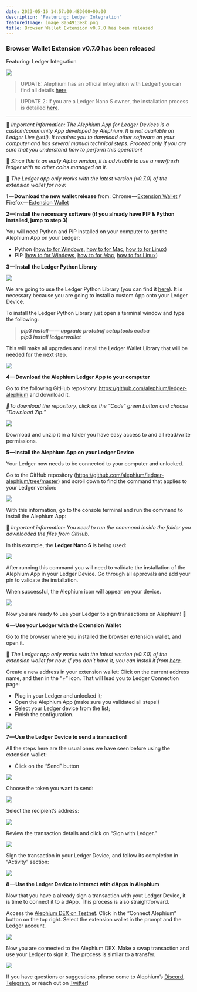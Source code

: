 ```yaml
---
date: 2023-05-16 14:57:00.483000+00:00
description: 'Featuring: Ledger Integration'
featuredImage: image_8a54913e8b.png
title: Browser Wallet Extension v0.7.0 has been released
---
```


### Browser Wallet Extension v0.7.0 has been released

Featuring: Ledger Integration

![](image_8a54913e8b.png)

> UPDATE: Alephium has an official integration with Ledger! you can find all details <a href="https://medium.com/@alephium/alephium-available-on-ledger-hardware-wallets-27fa77f928ab" class="markup--anchor markup--pullquote-anchor" data-href="https://medium.com/@alephium/alephium-available-on-ledger-hardware-wallets-27fa77f928ab" target="_blank">here</a>

> UPDATE 2: If you are a Ledger Nano S owner, the installation process is detailed <a href="https://medium.com/p/7a86570f4089/edit" class="markup--anchor markup--blockquote-anchor" data-href="https://medium.com/p/7a86570f4089/edit" target="_blank">here</a>.

---

🚨 _Important information: The Alephium App for Ledger Devices is a custom/community App developed by Alephium. It is not available on Ledger Live (yet!). It requires you to download other software on your computer and has several manual technical steps. Proceed only if you are sure that you understand how to perform this operation!_

🚨 _Since this is an early Alpha version, it is advisable to use a new/fresh ledger with no other coins managed on it._

🚨 _The Ledger app only works with the latest version (v0.7.0) of the extension wallet for now._

**1 — Download the new wallet release** from: Chrome — <a href="https://chrome.google.com/webstore/detail/alephium-extension-wallet/gdokollfhmnbfckbobkdbakhilldkhcj" class="markup--anchor markup--p-anchor" data-href="https://chrome.google.com/webstore/detail/alephium-extension-wallet/gdokollfhmnbfckbobkdbakhilldkhcj" rel="noopener" target="_blank">Extension Wallet</a> / Firefox — <a href="https://addons.mozilla.org/en-US/firefox/addon/alephiumextensionwallet/" class="markup--anchor markup--p-anchor" data-href="https://addons.mozilla.org/en-US/firefox/addon/alephiumextensionwallet/" rel="noopener" target="_blank">Extension Wallet</a>

**2 — Install the necessary software (if you already have PIP & Python installed, jump to step 3)**

You will need Python and PIP installed on your computer to get the Alephium App on your Ledger:

- <span id="77b3">Python (<a href="https://www.simplilearn.com/tutorials/python-tutorial/python-installation-on-windows#:~:text=To%20download%20Python%2C%20you%20need,then%20select%20the%20Windows%20option." class="markup--anchor markup--li-anchor" data-href="https://www.simplilearn.com/tutorials/python-tutorial/python-installation-on-windows#:~:text=To%20download%20Python%2C%20you%20need,then%20select%20the%20Windows%20option." rel="noopener" target="_blank">how to for Windows</a>, <a href="https://docs.python.org/3/using/mac.html" class="markup--anchor markup--li-anchor" data-href="https://docs.python.org/3/using/mac.html" rel="noopener" target="_blank">how to for Mac</a>, <a href="https://docs.python-guide.org/starting/install3/linux/" class="markup--anchor markup--li-anchor" data-href="https://docs.python-guide.org/starting/install3/linux/" rel="noopener" target="_blank">how to for Linux</a>)</span>
- <span id="4907">PIP (<a href="https://www.dataquest.io/blog/install-pip-windows/" class="markup--anchor markup--li-anchor" data-href="https://www.dataquest.io/blog/install-pip-windows/" rel="noopener" target="_blank">how to for Windows</a>, <a href="https://www.groovypost.com/howto/install-pip-on-a-mac/" class="markup--anchor markup--li-anchor" data-href="https://www.groovypost.com/howto/install-pip-on-a-mac/" rel="noopener" target="_blank">how to for Mac</a>, <a href="https://docs.python-guide.org/starting/install3/linux/" class="markup--anchor markup--li-anchor" data-href="https://docs.python-guide.org/starting/install3/linux/" rel="noopener" target="_blank">how to for Linux</a>)</span>

**3 — Install the Ledger Python Library**

![](image_ca0f9b844b.png)

We are going to use the Ledger Python Library (you can find it <a href="https://github.com/LedgerHQ/ledgerctl#quick-install" class="markup--anchor markup--p-anchor" data-href="https://github.com/LedgerHQ/ledgerctl#quick-install" rel="noopener" target="_blank">here</a>). It is necessary because you are going to install a custom App onto your Ledger Device.

To install the Ledger Python Library just open a terminal window and type the following:

> **_pip3 install — — upgrade protobuf setuptools ecdsa  
> pip3 install ledgerwallet_**

This will make all upgrades and install the Ledger Wallet Library that will be needed for the next step.

![](image_50709e2dc8.gif)

**4 — Download the Alephium Ledger App to your computer**

Go to the following GitHub repository: <a href="https://github.com/alephium/ledger-alephium/tree/master/release" class="markup--anchor markup--p-anchor" data-href="https://github.com/alephium/ledger-alephium/tree/master/release" rel="noopener" target="_blank">https://github.com/alephium/ledger-alephium</a> and download it.

_🚨To download the repository, click on the “Code” green button and choose “Download Zip.”_

![](image_5adf13f228.png)

Download and unzip it in a folder you have easy access to and all read/write permissions.

**5 — Install the Alephium App on your Ledger Device**

Your Ledger now needs to be connected to your computer and unlocked.

Go to the GitHub repository (<a href="https://github.com/alephium/ledger-alephium/tree/master" class="markup--anchor markup--p-anchor" data-href="https://github.com/alephium/ledger-alephium/tree/master" rel="noopener" target="_blank">https://github.com/alephium/ledger-alephium/tree/master</a>) and scroll down to find the command that applies to your Ledger version:

![](image_0648cb538c.png)

With this information, go to the console terminal and run the command to install the Alephium App:

🚨 _Important information: You need to run the command inside the folder you downloaded the files from GitHub._

In this example, the **Ledger Nano S** is being used:

![](image_3ae0434ee7.png)

After running this command you will need to validate the installation of the Alephium App in your Ledger Device. Go through all approvals and add your pin to validate the installation.

When successful, the Alephium icon will appear on your device.

![](image_be11237783.jpeg)

Now you are ready to use your Ledger to sign transactions on Alephium! **🎉**

**6 — Use your Ledger with the Extension Wallet**

Go to the browser where you installed the browser extension wallet, and open it.

🚨 _The Ledger app only works with the latest version (v0.7.0) of the extension wallet for now. If you don’t have it, you can install it from_ <a href="https://chrome.google.com/webstore/detail/alephium-extension-wallet/gdokollfhmnbfckbobkdbakhilldkhcj/related" class="markup--anchor markup--p-anchor" data-href="https://chrome.google.com/webstore/detail/alephium-extension-wallet/gdokollfhmnbfckbobkdbakhilldkhcj/related" rel="noopener" target="_blank"><em>here</em></a>_._

Create a new address in your extension wallet: Click on the current address name, and then in the “+” icon. That will lead you to Ledger Connection page:

- <span id="7215">Plug in your Ledger and unlocked it;</span>
- <span id="7708">Open the Alephium App (make sure you validated all steps!)</span>
- <span id="b85b">Select your Ledger device from the list;</span>
- <span id="5706">Finish the configuration.</span>

![](image_2c037c77a6.gif)

**7 — Use the Ledger Device to send a transaction!**

All the steps here are the usual ones we have seen before using the extension wallet:

- <span id="d793">Click on the “Send” button</span>

![](image_41f1d3d8a9.png)

Choose the token you want to send:

![](image_5af4874af7.png)

Select the recipient’s address:

![](image_9be1fcb70b.png)

Review the transaction details and click on “Sign with Ledger.”

![](image_fd47f78fbe.png)

Sign the transaction in your Ledger Device, and follow its completion in “Activity” section:

![](image_51da0ab8ec.png)

**8 — Use the Ledger Device to interact with dApps in Alephium**

Now that you have a already sign a transaction with yout Ledger Device, it is time to connect it to a dApp. This process is also straightforward.

Access the <a href="https://alephium.github.io/alephium-dex" class="markup--anchor markup--p-anchor" data-href="https://alephium.github.io/alephium-dex" rel="noopener" target="_blank">Alephium DEX on Testnet</a>. Click in the “Connect Alephium” button on the top right. Select the extension wallet in the prompt and the Ledger account.

![](image_a395507344.gif)

Now you are connected to the Alephium DEX. Make a swap transaction and use your Ledger to sign it. The process is similar to a transfer.

![](image_c701af2872.gif)

If you have questions or suggestions, please come to Alephium’s <a href="http://alephium.org/discord" class="markup--anchor markup--p-anchor" data-href="http://alephium.org/discord" rel="noopener" target="_blank">Discord</a>, <a href="https://t.me/alephiumgroup" class="markup--anchor markup--p-anchor" data-href="https://t.me/alephiumgroup" rel="noopener" target="_blank">Telegram</a>, or reach out on <a href="https://twitter.com/alephium" class="markup--anchor markup--p-anchor" data-href="https://twitter.com/alephium" rel="noopener" target="_blank">Twitter</a>!
